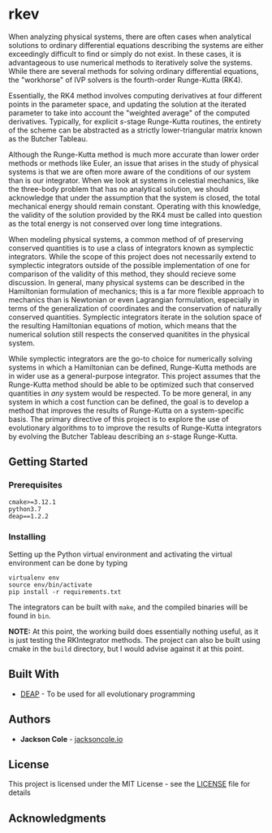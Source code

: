 # rkev

When analyzing physical systems, there are often cases when analytical
solutions to ordinary differential equations describing the systems
are either exceedingly difficult to find or simply do not exist.
In these cases, it is advantageous to use numerical methods to
iteratively solve the systems. While there are several methods for solving ordinary
differential equations, the "workhorse" of IVP solvers is
the fourth-order Runge-Kutta (RK4).

Essentially, the RK4 method involves computing derivatives at
four different points in the parameter space, and updating the solution at the
iterated parameter to take into account the "weighted average"
of the computed derivatives. Typically, for explicit *s*-stage Runge-Kutta
routines, the entirety of the scheme can be abstracted as a strictly
lower-triangular matrix known as the Butcher Tableau.

Although the Runge-Kutta method is much more accurate than lower order methods
or methods like Euler, an issue that arises in the study of physical
systems is that we are often more aware of the conditions of our system than is
our integrator. When we look at systems in celestial mechanics, like the
three-body problem that has no analytical solution, we should
acknowledge that under the assumption that the system is closed, the total
mechanical energy should remain constant. Operating with this
knowledge, the validity of the solution provided by the RK4 must be called into
question as the total energy is not conserved over long time
integrations.

When modeling physical systems, a common method of of preserving conserved
quantities is to use a class of integrators known as symplectic
integrators. While the scope of this project does not necessarily extend
to symplectic integrators outside of the possible implementation of one for
comparison of the validity of this method, they should recieve some discussion.
In general, many physical systems can be described in the Hamiltonian
formulation of mechanics; this is a far more flexible approach to mechanics than
is Newtonian or even Lagrangian formulation, especially in terms of the
generalization of coordinates and the conservation of naturally conserved
quantities. Symplectic integrators iterate in the solution space of the
resulting Hamiltonian equations of motion, which means that the numerical
solution still respects the conserved quanitites in the physical system.

While symplectic integrators are the go-to choice for numerically solving
systems in which a Hamiltonian can be defined, Runge-Kutta methods are in wider
use as a general-purpose integrator.
This project assumes that the Runge-Kutta method should be able to be optimized
such that conserved
quantities in *any* system would be respected. To be more general, in any
system in which a cost function can be defined, the goal is to
develop a method that improves the results of Runge-Kutta on a system-specific
basis.
The primary directive of this project is to explore the use of evolutionary
algorithms to to improve the results of Runge-Kutta integrators by evolving
the Butcher Tableau describing an *s*-stage Runge-Kutta.

## Getting Started


### Prerequisites
```
cmake>=3.12.1
python3.7
deap==1.2.2
```

### Installing
Setting up the Python virtual environment and activating the virtual environment
can be done by typing
```
virtualenv env
source env/bin/activate
pip install -r requirements.txt
```

The integrators can be built with `make`, and the compiled binaries will be
found in `bin`.

**NOTE:** At this point, the working build does essentially nothing useful, as
it is just testing the RKIntegrator methods. The project can also be built using
cmake in the `build` directory, but I would advise against it at this point.



## Built With

* [DEAP](https://github.com/DEAP/deap) - To be used for all evolutionary
  programming

## Authors

* **Jackson Cole** - [jacksoncole.io](http://jacksoncole.io)

## License

This project is licensed under the MIT License - see the [LICENSE](LICENSE) file for details

## Acknowledgments
